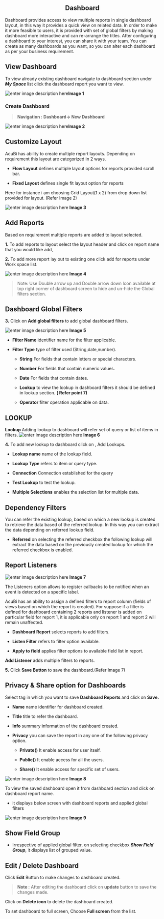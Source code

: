 
<center><h2>Dashboard</h2></center>

Dashboard provides access to view multiple reports in single dashboard layout, in this way it provides a quick view on related data. In order to make it more feasible to users, it is provided with set of global filters by making dashboard more interactive and can re-arrange the titles. After configuring a dashboard to your interest, you can share it with your team. You can create as many dashboards as you want, so you can alter each dashboard as per your business requirement.

## View Dashboard

To view already existing dashboard navigate to dashboard section under ***My Space*** list click the dashboard report you want to view.

![enter image description here](https://raw.githubusercontent.com/sv18042016/fp1/fa7d825c0eff00c07a5b94d7a44aac74fba8ec9c/images/New_version5/TD_Dashboard_image1.png)**Image 1**

### Create Dashboard

> **Navigation : Dashboard→ New Dashboard**

![enter image description here](https://raw.githubusercontent.com/sv18042016/fp1/b41125908269765305098000fc4f2b44012ce182/images/New_version5/TD_Dashboard_image2.png)**Image 2**

## Customize Layout

AcuBi has ability to create multiple report layouts. Depending on requirement this layout are categorized in 2 ways.

-   **Flow Layout**  defines multiple layout options for reports provided scroll bar.
    
-   **Fixed Layout**  defines single fit layout option for reports
    
 Here for instance i am choosing Grid Layout(1 x 2) from drop down list provided for layout. (Refer Image 2)
 
![enter image description here](https://raw.githubusercontent.com/sv18042016/fp1/dbd25e9b2827cdb199236be24673a440da7f8ee5/images/New_version5/TD_Dashboard_image3.png)
**Image 3**

## Add Reports

Based on requirement multiple reports are added to layout selected.

**1.** To add reports to layout select the layout header and click on report name that you would like add, 

**2.**  To add more report lay out to existing one click add for reports under Work space list.

![enter image description here](https://raw.githubusercontent.com/sv18042016/fp1/1fca98228071a251b630e285a511c3ab271a6780/images/New_version5/TD_Dashboard_image4.png)
**Image 4**

> Note: Use Double arrow up and Double arrow down Icon available at top right corner of dashboard screen to hide and un-hide the Global filters section.

## Dashboard Global Filters

**3.**  Click on **Add global filters**  to add global dashboard filters. 

![enter image description here](https://raw.githubusercontent.com/sv18042016/fp1/ccc11113e49adbd5fa712948a41df1f820615980/images/New_version5/TD_Dashboard_image5.png)
**Image 5**

-   **Filter Name**  identifier name for the filter applicable.
    
-   **Filter Type**  type of filter used (String,date,number).
    
    -   **String**  For fields that contain letters or special characters.
        
    -   **Number**  For fields that contain numeric values.
        
    -   **Date**  For fields that contain dates.
        
    -   **Lookup**  to view the lookup in dashboard filters it should be defined in lookup section.  **( Refer point 7)**
        
    -   **Operator**  filter operation applicable on data.
        
## LOOKUP

  **Lookup**  Adding lookup to dashboard will refer set of query or list of items in filters.
![enter image description here](https://raw.githubusercontent.com/sv18042016/fp1/ccc11113e49adbd5fa712948a41df1f820615980/images/New_version5/TD_Dashboard_image6.png)
**Image 6**

**4.** To add new lookup to dashboard click on , Add Lookups.

-   **Lookup name**  name of the lookup field.
    
-   **Lookup Type**  refers to item or query type.

- **Connection** Connection established for the query  
    
-   **Test Lookup**  to test the lookup.
    
-   **Multiple Selections**  enables the selection list for multiple data.
    
## Dependency Filters
You can refer the existing lookup, based on which a new lookup is created to retrieve the data based of the referred lookup. In this way you can extract the data depending on referred lookup field.

-   **Referred**  on selecting the referred checkbox the following lookup will extract the data based on the previously created lookup for which the referred checkbox is enabled.

## Report Listeners

![enter image description here](https://raw.githubusercontent.com/sv18042016/fp1/647c988be461bddb8f73631b10bda0beb4da5e4a/images/New_version5/TD_Dashboard_image7.png)
**Image 7**

The Listeners option allows to register callbacks to be notified when an event is detected on a specific label.

AcuBi has an ability to assign a defined filters to report column (fields of views based on which the report is created). For suppose if a filter is defined for dashboard containing 2 reports and listener is added on particular field for report 1, it is applicable only on report 1 and report 2 will remain unaffected.

-   **Dashboard Report**  selects reports to add filters.
    
-   **Listen Filter**  refers to filter option available.
    
-   **Apply to field**  applies filter options to available field list in report.
    
 **Add Listener**  adds multiple filters to reports.
    
  **5.** Click  **Save Button**  to save the dashboard.(Refer Image 7)

##  Privacy & Share option for Dashboards

Select tag in which you want to save  **Dashboard Reports**  and click on  **Save.** 
-   **Name**  name identifier for dashboard created.
    
-   **Title**  title to refer the dashboard.
    
-   **Info**  summary information of the dashboard created.
    
-   **Privacy**  you can save the report in any one of the following privacy option.
    
    -   **Private()**  It enable access for user itself.
        
    -   **Public()**  It enable access for all the users.
        
    -   **Share()**  It enable access for specific set of users.


![enter image description here](https://raw.githubusercontent.com/sv18042016/fp1/39160f7dbc8681aed71596479a2b6bb11b656289/images/New_version5/TD_Dashboard_image8.png)
**Image 8**

To view the saved dashboard open it from dashboard section and click on dashboard report name.

- it displays below screen with dashboard reports and applied global filters 

![enter image description here](https://raw.githubusercontent.com/sv18042016/fp1/ab627f79baffd061b5bbf8c1596bd4580c68b29c/images/New_version5/TD_Dashboard_image9.png)
**Image 9**

## Show Field Group

- Irrespective of applied global filter, on selecting checkbox ***Show Field Group***, it displays list of grouped value.

## Edit / Delete Dashboard

Click  **Edit**  Button to make changes to dashboard created.

> **Note :**  After editing the dashboard click on  **update**  button to save the changes made.

 Click on  **Delete icon**  to delete the dashboard created.

  To set dashboard to full screen, Choose  **Full screen**  from the list.


<!--stackedit_data:
eyJoaXN0b3J5IjpbLTE3ODU4MzMwNzEsMTY3Njg2NDY5MSwtMz
c0ODQ0NjU3LC0xMTQ1Nzc2MTc5LC0zNjE2MDQ4ODgsLTMzMTU1
Mjk4OCwtNDQ1NTQyMzQ2LDE0NjQ2NzE3MDIsMTc5MzIyOTI1Ny
wxNjI1NDY1OTAsLTEzODkxMDE0NjcsLTEyNTQyOTAzNzcsMTU0
Nzc3MjExMiwxMTQxNjQ2NjgyLC0xMDQ3NzM0MDkzLDE2MzkzMz
EzOTIsMzYyNTYzOTMsMTYwNjY1MTk2NSwxMjY2NzkxMjc2LDE4
NjUzNzIyN119
-->